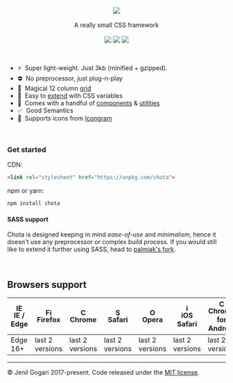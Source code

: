 <p align="center">
<img src="https://jenil.github.io/chota/logo.svg" />
<br><br>
A really small CSS framework
<br><br>
<img src="https://img.shields.io/npm/v/chota.svg">
<a href="https://www.npmjs.com/package/chota"><img src="https://img.shields.io/npm/dt/chota.svg"></a>
<a href="https://github.com/jenil/chota/issues"><img src="https://img.shields.io/github/issues/jenil/chota.svg"></a>
</p>

<br>


- ⚡️&nbsp; Super light-weight. Just 3kb (minified + gzipped).
- ⛔️&nbsp; No preprocessor, just plug-n-play
- 📐&nbsp; Magical 12 column [grid](https://jenil.github.io/chota/#grid)
- 🌈&nbsp; Easy to [extend](https://jenil.github.io/chota/#customizing) with CSS variables
- 🎲&nbsp; Comes with a handful of [components](https://jenil.github.io/chota/#components) &amp; [utilities](https://jenil.github.io/chota/#utilities)
- ✅&nbsp; Good Semantics
- 🤡&nbsp; Supports icons from [Icongram](https://icongr.am/)

<br>

### Get started

CDN:
```html
<link rel="stylesheet" href="https://unpkg.com/chota">
```

npm or yarn:
```bash
npm install chota
```

#### SASS support
Chota is designed keeping in mind *ease-of-use* and *minimalism*, hence it doesn't use any preprocessor or complex build process. If you would still like to extend it further using SASS, head to [palmiak's fork](https://github.com/palmiak/chota).

<br>

## Browsers support

| <img src="https://raw.githubusercontent.com/godban/browsers-support-badges/master/src/images/edge.png" alt="IE / Edge" width="16px" height="16px" /></br>IE / Edge | <img src="https://raw.githubusercontent.com/godban/browsers-support-badges/master/src/images/firefox.png" alt="Firefox" width="16px" height="16px" /></br>Firefox | <img src="https://raw.githubusercontent.com/godban/browsers-support-badges/master/src/images/chrome.png" alt="Chrome" width="16px" height="16px" /></br>Chrome | <img src="https://raw.githubusercontent.com/godban/browsers-support-badges/master/src/images/safari.png" alt="Safari" width="16px" height="16px" /></br>Safari | <img src="https://raw.githubusercontent.com/godban/browsers-support-badges/master/src/images/opera.png" alt="Opera" width="16px" height="16px" /></br>Opera | <img src="https://raw.githubusercontent.com/godban/browsers-support-badges/master/src/images/safari-ios.png" alt="iOS Safari" width="16px" height="16px" /></br>iOS Safari | <img src="https://raw.githubusercontent.com/godban/browsers-support-badges/master/src/images/chrome-android.png" alt="Chrome for Android" width="16px" height="16px" /></br>Chrome for Android |
| --------- | --------- | --------- | --------- | --------- | --------- | --------- |
| Edge 16+| last 2 versions| last 2 versions| last 2 versions| last 2 versions| last 2 versions| last 2 versions
---

&copy; Jenil Gogari 2017-present. Code released under the [MIT license](https://github.com/jenil/chota/blob/master/LICENSE).
